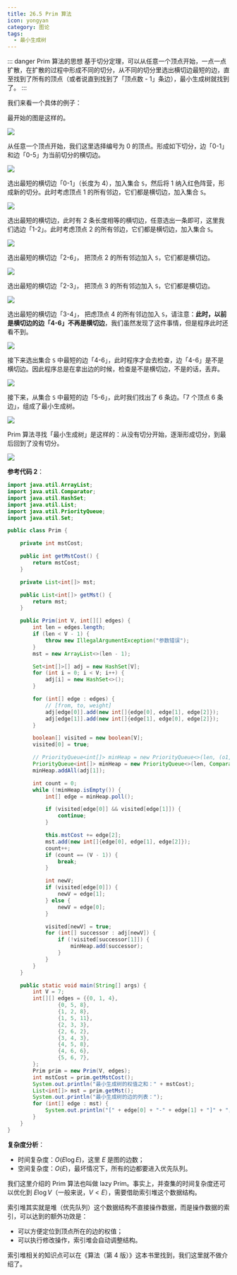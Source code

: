 ```yaml
---
title: 26.5 Prim 算法
icon: yongyan
category: 图论
tags:
  - 最小生成树
---
```


::: danger Prim 算法的思想
基于切分定理，可以从任意一个顶点开始，一点一点扩散，在扩散的过程中形成不同的切分，从不同的切分里选出横切边最短的边，直至找到了所有的顶点（或者说直到找到了「顶点数 - 1」条边），最小生成树就找到了。
:::

我们来看一个具体的例子：

最开始的图是这样的。

![](https://tva1.sinaimg.cn/large/008i3skNgy1gxa9g6820wj31440hyab6.jpg)

从任意一个顶点开始，我们这里选择编号为 0 的顶点。形成如下切分，边「0-1」和边「0-5」为当前切分的横切边。 

![](https://tva1.sinaimg.cn/large/008i3skNgy1gxa9g4uoevj311e0ha75e.jpg)

选出最短的横切边「0-1」（长度为 $4$），加入集合 `S`，然后将 1 纳入红色阵营，形成新的切分。此时考虑顶点 1 的所有邻边，它们都是横切边，加入集合 `S`。

![](https://tva1.sinaimg.cn/large/008i3skNgy1gxa9g9hssdj31560hkwfn.jpg)

选出最短的横切边，此时有 2 条长度相等的横切边，任意选出一条即可，这里我们选边「1-2」。此时考虑顶点 2 的所有邻边，它们都是横切边，加入集合 `S`。

![](https://tva1.sinaimg.cn/large/008i3skNgy1gxa9xerxiyj311o0iiab8.jpg)

选出最短的横切边「2-6」， 把顶点 2 的所有邻边加入 `S`，它们都是横切边。

![](https://tva1.sinaimg.cn/large/008i3skNgy1gxa9ztwd1rj311i0j4gmt.jpg)


选出最短的横切边「2-3」， 把顶点 3 的所有邻边加入 `S`，它们都是横切边。

![](https://tva1.sinaimg.cn/large/008i3skNgy1gxa9gg567gj312i0iegmv.jpg)

选出最短的横切边「3-4」， 把虑顶点 4 的所有邻边加入 `S`，请注意：**此时，以前是横切边的边「4-6」不再是横切边**，我们虽然发现了这件事情，但是程序此时还看不到。

![](https://tva1.sinaimg.cn/large/008i3skNgy1gxa9glt1inj31480jmwfs.jpg)

接下来选出集合 `S` 中最短的边「4-6」，此时程序才会去检查，边「4-6」是不是横切边。因此程序总是在拿出边的时候，检查是不是横切边，不是的话，丢弃。

![](https://tva1.sinaimg.cn/large/008i3skNgy1gxa9gmdxpbj30zc0i23zr.jpg)

接下来，从集合 `S` 中最短的边「5-6」，此时我们找出了 6 条边。「7 个顶点 6 条边」，组成了最小生成树。

![](https://tva1.sinaimg.cn/large/008i3skNgy1gxa9hevl0ej31180hqt9x.jpg)

Prim 算法寻找「最小生成树」是这样的：从没有切分开始，逐渐形成切分，到最后回到了没有切分。

![](https://tva1.sinaimg.cn/large/008i3skNgy1gxa9hg3chij31340hsdgv.jpg)

**参考代码 2**：

```java
import java.util.ArrayList;
import java.util.Comparator;
import java.util.HashSet;
import java.util.List;
import java.util.PriorityQueue;
import java.util.Set;

public class Prim {

    private int mstCost;

    public int getMstCost() {
        return mstCost;
    }

    private List<int[]> mst;

    public List<int[]> getMst() {
        return mst;
    }

    public Prim(int V, int[][] edges) {
        int len = edges.length;
        if (len < V - 1) {
            throw new IllegalArgumentException("参数错误");
        }
        mst = new ArrayList<>(len - 1);

        Set<int[]>[] adj = new HashSet[V];
        for (int i = 0; i < V; i++) {
            adj[i] = new HashSet<>();
        }

        for (int[] edge : edges) {
            // [from, to, weight]
            adj[edge[0]].add(new int[]{edge[0], edge[1], edge[2]});
            adj[edge[1]].add(new int[]{edge[1], edge[0], edge[2]});
        }

        boolean[] visited = new boolean[V];
        visited[0] = true;

        // PriorityQueue<int[]> minHeap = new PriorityQueue<>(len, (o1, o2) -> o1[2] - o2[2]);
        PriorityQueue<int[]> minHeap = new PriorityQueue<>(len, Comparator.comparingInt(o -> o[2]));
        minHeap.addAll(adj[1]);

        int count = 0;
        while (!minHeap.isEmpty()) {
            int[] edge = minHeap.poll();

            if (visited[edge[0]] && visited[edge[1]]) {
                continue;
            }

            this.mstCost += edge[2];
            mst.add(new int[]{edge[0], edge[1], edge[2]});
            count++;
            if (count == (V - 1)) {
                break;
            }

            int newV;
            if (visited[edge[0]]) {
                newV = edge[1];
            } else {
                newV = edge[0];
            }

            visited[newV] = true;
            for (int[] successor : adj[newV]) {
                if (!visited[successor[1]]) {
                    minHeap.add(successor);
                }
            }
        }
    }

    public static void main(String[] args) {
        int V = 7;
        int[][] edges = {{0, 1, 4},
                {0, 5, 8},
                {1, 2, 8},
                {1, 5, 11},
                {2, 3, 3},
                {2, 6, 2},
                {3, 4, 3},
                {4, 5, 8},
                {4, 6, 6},
                {5, 6, 7},
        };
        Prim prim = new Prim(V, edges);
        int mstCost = prim.getMstCost();
        System.out.println("最小生成树的权值之和：" + mstCost);
        List<int[]> mst = prim.getMst();
        System.out.println("最小生成树的边的列表：");
        for (int[] edge : mst) {
            System.out.println("[" + edge[0] + "-" + edge[1] + "]" + "，权值：" + edge[2]);
        }
    }
}
```


**复杂度分析**：

+ 时间复杂度：$O(E \log E)$，这里 $E$ 是图的边数；
+ 空间复杂度：$O(E)$，最坏情况下，所有的边都要进入优先队列。

我们这里介绍的 Prim 算法也叫做 lazy Prim。事实上，并查集的时间复杂度还可以优化到 $E \log V$（一般来说，$V < E$），需要借助索引堆这个数据结构。

索引堆其实就是堆（优先队列）这个数据结构不直接操作数据，而是操作数据的索引，可以达到的额外功效是：

+ 可以方便定位到顶点所在的边的权值；
+ 可以执行修改操作，索引堆会自动调整结构。

索引堆相关的知识点可以在《算法（第 4 版）》这本书里找到，我们这里就不做介绍了。